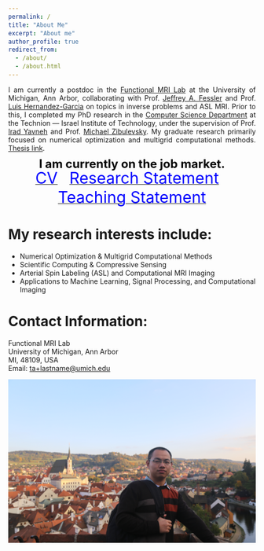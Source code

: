 ```yaml
---
permalink: /
title: "About Me"
excerpt: "About me"
author_profile: true
redirect_from: 
  - /about/
  - /about.html
---
```


<p style="text-align:justify; text-justify:inter-ideograph;">
I am currently a postdoc in the <a href="http://fmri.research.umich.edu/index.php"> Functional MRI Lab</a> at the University of Michigan, Ann Arbor, collaborating with Prof.  <a href="https://web.eecs.umich.edu/~fessler/">Jeffrey A. Fessler</a> and Prof.  <a href="http://fmri.research.umich.edu/about/faculty/hernandez.php">Luis Hernandez-Garcia</a> on topics in inverse problems and ASL MRI. Prior to this, I completed my PhD research in the <a href="https://www.cs.technion.ac.il">Computer Science Department</a> at the Technion — Israel Institute of Technology,  under the supervision of Prof. <a href="http://irad.net.technion.ac.il">Irad Yavneh</a> and Prof. <a href="https://sites.google.com/site/michaelzibulevsky/">Michael Zibulevsky</a>.  My graduate research primarily focused on numerical optimization and multigrid computational methods. <a href="https://hongtao-argmin.github.io/files/PhDThesisTaoHong_Full.pdf">Thesis link</a>.
 </p>
 

<html>
<head>
    <style>
        .centered-text {
            font-size: 24px;      /* Large font size */
            font-weight: bold;    /* Bold font weight */
            color: black;         /* Black color text */
            text-align: center;   /* Center the text */
            margin: -5px;            /* Remove vertical margin */
            padding: -5px;           /* Remove padding */
        }
    </style>
</head>
<body>

<div class="centered-text">
    I am currently on the job market.
</div>

</body>
</html>

 <!--#-->
 <center>
 <a href="https://hongtao-argmin.github.io/files/CVTao.pdf"><span style="color: #0000ff;font-size: 32px;margin-bottom: 30px;">CV</span></a> <a href="https://hongtao-argmin.github.io/files/RS_Tao.pdf"><span style="color: #0000ff;font-size: 32px;margin-left: 20px;margin-right: 20px;margin-bottom: 30px;">Research Statement</span></a>  <a href="https://hongtao-argmin.github.io/files/TS_Tao.pdf"><span style="color: #0000ff;font-size: 32px;margin-bottom: 50px;">Teaching Statement</span></a>
</center>
  
My research interests include:
======

<ul>
  <li>Numerical Optimization & Multigrid Computational Methods</li>
  <li>Scientific Computing & Compressive Sensing</li>
  <li>Arterial Spin Labeling (ASL) and Computational MRI Imaging</li>
  <li>Applications to Machine Learning, Signal Processing, and Computational Imaging</li>
</ul>


Contact Information:
======
Functional MRI Lab <br>
University of Michigan, Ann Arbor <br>
MI, 48109, USA <br>
Email: ta+lastname@umich.edu

<a href="https://hongtao-argmin.github.io">
<img src="/images/IMG_9131.JPG" alt="Trulli" width="700" height="333">
</a>


<!---
https://www.cs.technion.ac.il/users/wwwb/cgi-bin/tr-info.cgi/2021/PHD/PHD-2021-13
-->















<body> 
<p style="text-align:left">
<script type='text/javascript' id='clustrmaps' src='//cdn.clustrmaps.com/map_v2.js?cl=ffffff&w=70&t=n&d=wMBep7xmK2akhC--rKvXsXFXJFCS1qisst7HCDAJqpU'></script>
 </p>
</body>
